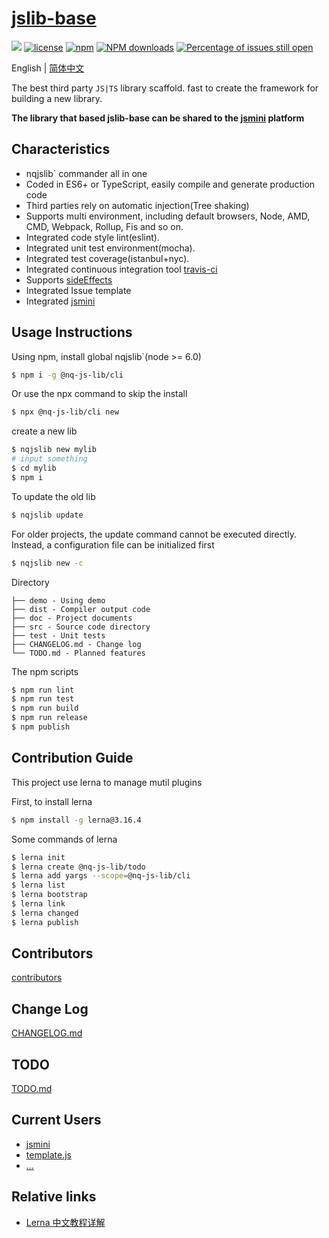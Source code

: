 # [jslib-base](https://github.com/nqdy666/jslib-base)
[![](https://img.shields.io/badge/Powered%20by-jslib%20base-brightgreen.svg)](https://github.com/nqdy666/jslib-base)
[![license](https://img.shields.io/badge/license-MIT-blue.svg)](https://github.com/nqdy666/jslib-base/blob/master/LICENSE)
[![npm](https://img.shields.io/badge/npm-1.6.0-orange.svg)](https://www.npmjs.com/package/@nq-js-lib/cli)
[![NPM downloads](http://img.shields.io/npm/dm/@nq-js-lib/cli.svg?style=flat-square)](http://www.npmtrends.com/@nq-js-lib/cli)
[![Percentage of issues still open](http://isitmaintained.com/badge/open/nqdy666/jslib-base.svg)](http://isitmaintained.com/project/nqdy666/jslib-base "Percentage of issues still open")

English | [简体中文](./README.zh-CN.md)

The best third party `JS|TS` library scaffold. fast to create the framework for building a new library.

**The library that based jslib-base can be shared to the [jsmini](https://github.com/jsmini) platform**

## Characteristics

- nqjslib` commander all in one
- Coded in ES6+ or TypeScript, easily compile and generate production code
- Third parties rely on automatic injection(Tree shaking)
- Supports multi environment, including default browsers, Node, AMD, CMD, Webpack, Rollup, Fis and so on.
- Integrated code style lint(eslint).
- Integrated unit test environment(mocha).
- Integrated test coverage(istanbul+nyc).
- Integrated continuous integration tool [travis-ci](https://www.travis-ci.org/)
- Supports [sideEffects](https://github.com/webpack/webpack/tree/master/examples/side-effects)
- Integrated Issue template
- Integrated [jsmini](https://github.com/jsmini)

## Usage Instructions

Using npm, install global nqjslib`(node >= 6.0)

```bash
$ npm i -g @nq-js-lib/cli
```

Or use the npx command to skip the install

```bash
$ npx @nq-js-lib/cli new
```

create a new lib

```bash
$ nqjslib new mylib
# input something
$ cd mylib
$ npm i
```

To update the old lib

```bash
$ nqjslib update
```

For older projects, the update command cannot be executed directly. Instead, a configuration file can be initialized first

```bash
$ nqjslib new -c
```

Directory

```
├── demo - Using demo
├── dist - Compiler output code
├── doc - Project documents
├── src - Source code directory
├── test - Unit tests
├── CHANGELOG.md - Change log
└── TODO.md - Planned features
```

The npm scripts

```bash
$ npm run lint
$ npm run test
$ npm run build
$ npm run release
$ npm publish
```

## Contribution Guide

This project use lerna to manage mutil plugins

First, to install lerna

```bash
$ npm install -g lerna@3.16.4
```

Some commands of lerna

```bash
$ lerna init
$ lerna create @nq-js-lib/todo
$ lerna add yargs --scope=@nq-js-lib/cli
$ lerna list
$ lerna bootstrap
$ lerna link
$ lerna changed
$ lerna publish
```

## Contributors

[contributors](https://github.com/nqdy666/jslib-base/graphs/contributors)

## Change Log
[CHANGELOG.md](./CHANGELOG.md)

## TODO
[TODO.md](./TODO.md)

## Current Users

- [jsmini](https://github.com/jsmini)
- [template.js](https://github.com/nqdy666/template.js)
- [...](https://github.com/nqdy666/jslib-base/issues/10)

## Relative links
- [Lerna 中文教程详解](https://juejin.im/post/5ced1609e51d455d850d3a6c)